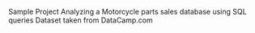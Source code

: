 Sample Project Analyzing a Motorcycle parts sales database using SQL queries
Dataset taken from DataCamp.com
